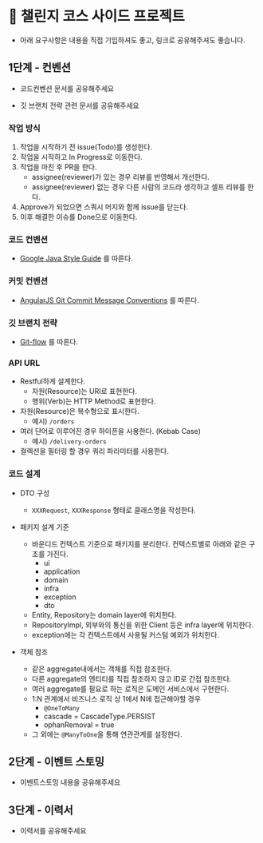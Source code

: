# 🎯 챌린지 코스 사이드 프로젝트

* 아래 요구사항은 내용을 직접 기입하셔도 좋고, 링크로 공유해주셔도 좋습니다.

## 1단계 - 컨벤션

- 코드컨벤션 문서를 공유해주세요

- 깃 브랜치 전략 관련 문서를 공유해주세요

### 작업 방식

1. 작업을 시작하기 전 issue(Todo)를 생성한다.
2. 작업을 시작하고 In Progress로 이동한다.
3. 작업을 마친 후 PR을 한다.
    - assignee(reviewer)가 있는 경우 리뷰를 반영해서 개선한다.
    - assignee(reviewer) 없는 경우 다른 사람의 코드라 생각하고 셀프 리뷰를 한다.
4. Approve가 되었으면 스쿼시 머지와 함께 issue를 닫는다.
5. 이후 해결한 이슈를 Done으로 이동한다.

### 코드 컨벤션

- [Google Java Style Guide](https://google.github.io/styleguide/javaguide.html) 를 따른다.

### 커밋 컨벤션

- [AngularJS Git Commit Message Conventions](https://gist.github.com/stephenparish/9941e89d80e2bc58a153) 를 따른다.

### 깃 브랜치 전략

- [Git-flow](https://techblog.woowahan.com/2553/) 를 따른다.

### API URL

- Restful하게 설계한다.
    - 자원(Resource)는 URI로 표현한다.
    - 행위(Verb)는 HTTP Method로 표현한다.
- 자원(Resource)은 복수형으로 표시한다.
    - 예시) `/orders`
- 여러 단어로 이루어진 경우 하이픈을 사용한다. (Kebab Case)
    - 예시) `/delivery-orders`
- 컬렉션을 필터링 할 경우 쿼리 파라미터를 사용한다.

### 코드 설계

- DTO 구성
    - `XXXRequest`, `XXXResponse` 형태로 클래스명을 작성한다.

- 패키지 설계 기준
    - 바운디드 컨텍스트 기준으로 패키지를 분리한다. 컨텍스트별로 아래와 같은 구조를 가진다.
        - ui
        - application
        - domain
        - infra
        - exception
        - dto
    - Entity, Repository는 domain layer에 위치한다.
    - RepositoryImpl, 외부와의 통신을 위한 Client 등은 infra layer에 위치한다.
    - exception에는 각 컨텍스트에서 사용될 커스텀 예외가 위치한다.

- 객체 참조
    - 같은 aggregate내에서는 객체를 직접 참조한다.
    - 다른 aggregate의 엔티티를 직접 참조하지 않고 ID로 간접 참조한다.
    - 여러 aggregate를 필요로 하는 로직은 도메인 서비스에서 구현한다.
    - 1:N 관계에서 비즈니스 로직 상 1에서 N에 접근해야할 경우
        - `@OneToMany`
        - cascade = CascadeType.PERSIST
        - ophanRemoval = true
    - 그 외에는 `@ManyToOne`을 통해 연관관계를 설정한다.

## 2단계 - 이벤트 스토밍

- 이벤트스토밍 내용을 공유해주세요


## 3단계 - 이력서

- 이력서를 공유해주세요 
